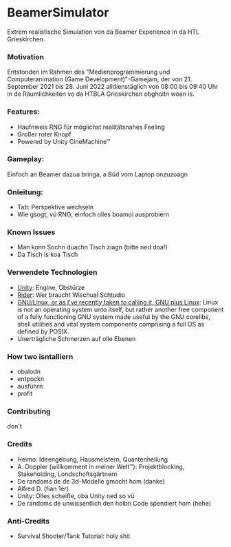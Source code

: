 # BeamerSimulator

Extrem realistische Simulation von da Beamer Experience in da HTL Grieskirchen.

### Motivation

Entstonden im Rahmen des "Medienprogrammierung und Computeranimation (Game Development)"-Gamejam, der von 21. September 2021 bis 28. Juni 2022 alldienstäglich von 08:00 bis 09:40 Uhr in de Räumlichkeiten vo da HTBLA Grieskirchen obghoitn woan is.

### Features:

- Haufnweis RNG für möglichst realitätsnahes Feeling
- Großer roter Knopf
- Powered by Unity CineMachine™

### Gameplay:

Einfoch an Beamer dazua bringa, a Büd vom Laptop onzuzoagn

### Onleitung:

- Tab: Perspektive wechseln
- Wie gsogt, vü RNG, einfoch olles boamoi ausprobiern

### Known Issues

- Man konn Sochn duachn Tisch ziagn (bitte ned doa!)
- Da Tisch is koa Tisch

### Verwendete Technologien

- [Unity](https://unity.com/): Engine, Obstürze
- [Rider](https://www.jetbrains.com/rider/): Wer braucht Wischual Schtudio
- [GNU/Linux, or as I've recently taken to calling it, GNU plus Linux](https://i1.wp.com/www.titanui.com/wp-content/uploads/2014/01/06/GNU-Linux-Logo-Penguin-SVG.png): Linux is not an operating system unto itself, but rather another free component of a fully functioning GNU system made useful by the GNU corelibs, shell utilities and vital system components comprising a full OS as defined by POSIX.
- Unerträgliche Schmerzen auf olle Ebenen

### How two isntalliern

- obalodn
- entpockn
- ausführn
- profit

### Contributing

don't

### Credits

- Heimo: Ideengebung, Hausmeistern, Quantenheilung
- A. Doppler (willkomment in meiner Welt™): Projektblocking, Stakeholding, Londschoftsgärtnern
- De randoms de de 3d-Modelle gmocht hom (danke)
- Alfred D. (fian 1er)
- Unity: Olles scheiße, oba Unity ned so vü
- De randoms de unwissentlich den hoibn Code spendiert hom (hehe)

### Anti-Credits

- Survival Shooter/Tank Tutorial: holy shit
